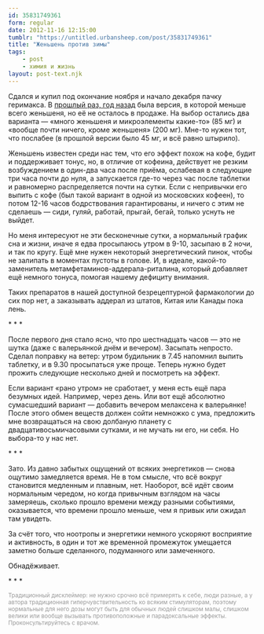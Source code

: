 ```yaml
---
id: 35831749361
form: regular
date: 2012-11-16 12:15:00
tumblr: "https://untitled.urbansheep.com/post/35831749361"
title: "Женьшень против зимы"
tags:
    - post
    - химия и жизнь
layout: post-text.njk
---
```


<p>Сдался и купил под окончание ноября и начало декабря пачку геримакса. В <a href="http://urbansheep.ru/friendfeed/entry.html?id=d1e6217b__energy-surplus">прошлый раз, год назад</a> была версия, в которой меньше всего женьшеня, но её не осталось в продаже. На выбор остались два варианта — «много женьшеня и микроэлементы какие-то» (85 мг) и «вообще почти ничего, кроме женьшеня» (200 мг). Мне-то нужен тот, что послабее (в прошлой версии было 45 мг, и всё равно штырило).</p>

<!-- more -->

<p>Женьшень известен среди нас тем, что его эффект похож на кофе, будит и поддерживает тонус, но, в отличие от кофеина, действует не резким возбуждением в один-два часа после приёма, ослабевая в следующие три часа почти до нуля, а запускается где-то через час после таблетки и равномерно распределяется почти на сутки. Если с непривычки его выпить с кофе (был такой вариант в одной из московских кофеен), то потом 12-16 часов бодрствования гарантированы, и ничего с этим не сделаешь — сиди, гуляй, работай, прыгай, бегай, только уснуть не выйдет.</p>

<p>Но меня интересуют не эти бесконечные сутки, а нормальный график сна и жизни, иначе я едва просыпаюсь утром в 9-10, засыпаю в 2 ночи, и так по кругу. Ещё мне нужен некоторый энергетический пинок, чтобы не залипать в моментах пустоты в голове. И, в идеале, какой-то заменитель метамфетаминов-аддерала-риталина, который добавляет ещё немного тонуса, помогая нашему дефициту внимания.</p>

<p>Таких препаратов в нашей доступной безрецептурной фармакологии до сих пор нет, а заказывать аддерал из штатов, Китая или Канады пока лень.</p>

<p class="splitter">* * *</p>

<p>После первого дня стало ясно, что про шестнадцать часов — это не шутка (даже с валерьянкой днём и вечером). Засыпать непросто. Сделал поправку на ветер: утром будильник в 7.45 напомнил выпить таблетку, и в 9.30 просыпаться уже проще. Теперь нужно будет прожить следующие несколько дней и посмотреть на эффект.</p>

<p>Если вариант «рано утром» не сработает, у меня есть ещё пара безумных идей. Например, через день. Или вот ещё абсолютно сумасшедший вариант — добавить вечером мелаксена к валерьянке! После этого обмен веществ должен сойти немножко с ума, предложить мне возвращаться на свою долбаную планету с двадцативосьмичасовыми сутками, и не мучать ни его, ни себя. Но выбора-то у нас нет.</p>

<p class="splitter">* * *</p>

<p>Зато. Из давно забытых ощущений от всяких энергетиков — снова ощутимо замедляется время. Не в том смысле, что всё вокруг становится медленным и плавным, нет. Наоборот, всё идёт своим нормальным чередом, но когда привычным взглядом на часы замеряешь, сколько прошло времени между разными событиями, оказывается, что времени прошло меньше, чем я привык или ожидал там увидеть.</p>

<p>За счёт того, что ноотропы и энергетики немного ускоряют восприятие и активность, в один и тот же временной промежуток умещается заметно больше сделанного, подуманного или замеченного.</p>

<p>Обнадёживает.</p>

<p class="splitter">* * *</p>

<p><small style="color:#999;">Традиционный дисклеймер: не нужно срочно всё примерять к себе, люди разные, а у автора традиционная гиперчувствительность ко всяким стимуляторам, поэтому нормальные для него дозы могут быть для обычных людей слишком малы, слишком велики или вообще вызывать противоположные и парадоксальные эффекты. Проконсультируйтесь с врачом.</small></p>

